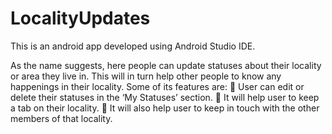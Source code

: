 # LocalityUpdates
This is an android app developed using Android Studio IDE. 

As the name suggests, here people can update statuses about their locality or area they live in. This will in turn help other people to know any happenings in their locality. 
Some of its features are: 
 User can edit or delete their statuses in the ‘My Statuses’ section. 
 It will help user to keep a tab on their locality. 
 It will also help user to keep in touch with the other members of that locality. 
